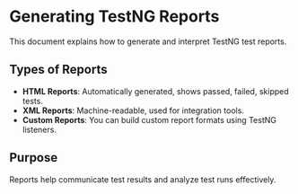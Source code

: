 # Generating TestNG Reports

This document explains how to generate and interpret TestNG test reports.

## Types of Reports

- **HTML Reports**: Automatically generated, shows passed, failed, skipped tests.
- **XML Reports**: Machine-readable, used for integration tools.
- **Custom Reports**: You can build custom report formats using TestNG listeners.

## Purpose

Reports help communicate test results and analyze test runs effectively.
